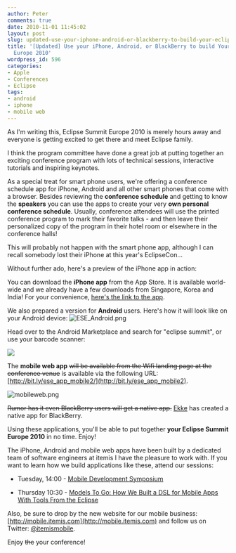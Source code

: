 ```yaml
---
author: Peter
comments: true
date: 2010-11-01 11:45:02
layout: post
slug: updated-use-your-iphone-android-or-blackberry-to-build-your-eclipse-summit-europe-2010
title: '[Updated] Use your iPhone, Android, or BlackBerry to build Your Eclipse Summit
  Europe 2010'
wordpress_id: 596
categories:
- Apple
- Conferences
- Eclipse
tags:
- android
- iphone
- mobile web
---
```


As I'm writing this, Eclipse Summit Europe 2010 is merely hours away and everyone is getting excited to get there and meet Eclipse family.

I think the program committee have done a great job at putting together an exciting conference program with lots of technical sessions, interactive tutorials and inspiring keynotes.

As a special treat for smart phone users, we're offering a conference schedule app for iPhone, Android and all other smart phones that come with a browser. <!-- more -->Besides reviewing the **conference schedule** and getting to know the **speakers** you can use the apps to create your very **own personal conference schedule**. Usually, conference attendees will use the printed conference program to mark their favorite talks - and then leave their personalized copy of the program in their hotel room or elsewhere in the conference halls!

This will probably not happen with the smart phone app, although I can recall somebody lost their iPhone at this year's EclipseCon...

Without further ado, here's a preview of the iPhone app in action:



You can download the **iPhone app** from the App Store. It is available world-wide and we already have a few downloads from Singapore, Korea and India! For your convenience, [here's the link to the app](http://bit.ly/ese_app_intl).

We also prepared a version for **Android** users. Here's how it will look like on your Android device:
![ESE_Android.png](http://www.peterfriese.de/wp-content/ESE_Android.png)

Head over to the Android Marketplace and search for "eclipse summit", or use your barcode scanner:   

![](http://fs01.androidpit.info/aqr/x16/1078516-1288452914800.png)

The **mobile web app** <del>will be available from the Wifi landing page at the conference venue</del> is available via the following URL: [http://bit.ly/ese_app_mobile2/](http://bit.ly/ese_app_mobile2).

![mobileweb.png](http://www.peterfriese.de/wp-content/mobileweb3.png)

<del>Rumor has it even BlackBerry users will get a native app.</del> [Ekke](http://ekkescorner.wordpress.com/2010/11/02/ese-app-for-blackberry/) has created a native app for BlackBerry. 

Using these applications, you'll be able to put together **your Eclipse Summit Europe 2010** in no time. Enjoy!

The iPhone, Android and mobile web apps have been built by a dedicated team of software engineers at itemis I have the pleasure to work with. If you want to learn how we build applications like these, attend our sessions:




  * Tuesday, 14:00 - [Mobile Development Symposium](http://www.eclipsecon.org/summiteurope2010/sessions/?page=sessions&id=1940)


  * Thursday 10:30 - [Models To Go: How We Built a DSL for Mobile Apps With Tools From the Eclipse](http://www.eclipsecon.org/summiteurope2010/sessions/?page=sessions&id=1733)


Also, be sure to drop by the new website for our mobile business: [http://mobile.itemis.com](http://mobile.itemis.com) and follow us on Twitter: [@itemismobile](http://twitter.com/itemismobile).

Enjoy <del>the</del> your conference!
